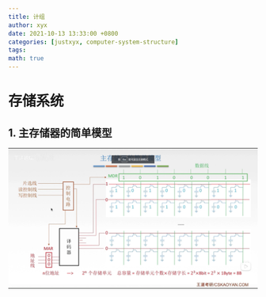 ```yaml
---
title: 计组
author: xyx
date: 2021-10-13 13:33:00 +0800
categories: [justxyx, computer-system-structure]
tags:
math: true
---
```

# 存储系统

## 1. 主存储器的简单模型
  ![p1](/assets/img/2021.10/p1.png)
